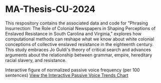 # MA-Thesis-CU-2024
This respository contains the associated data and code for "Phrasing Insurrection: The Role of Colonial Newspapers in Shaping Perceptions of Enslaved Resistance in South Carolina and Virginia," explores how computational methods can reshape what we know about white colonial conceptions of collective enslaved resistance in the eighteenth century. This study embraces Jo Guldi's theory of critical search and advances arguments about the relationship between grammar, empire, hereditary racial slavery, and resistance.

Interactive figure of normalized passive voice frequency (per 100 sentences) 
[View the Interactive Passive Voice Trends Chart](https://your-username.github.io/your-repo-name/Passive_Voice_Trends_Interactive.html)

